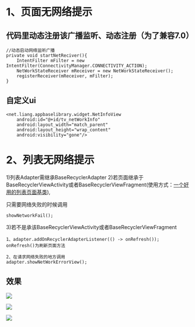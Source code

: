 # 1、页面无网络提示

## 代码里动态注册该广播监听、动态注册（为了兼容7.0）

    //动态启动网络监听广播
    private void startNetReciver(){
        IntentFilter mFilter = new IntentFilter(ConnectivityManager.CONNECTIVITY_ACTION);
        NetWorkStateReceiver mReceiver = new NetWorkStateReceiver();
        registerReceiver(mReceiver, mFilter);
    }

## 自定义ui

    <net.liang.appbaselibrary.widget.NetInfoView
        android:id="@+id/tv_netWorkInfo"
        android:layout_width="match_parent"
        android:layout_height="wrap_content"
        android:visibility="gone"/>

# 2、列表无网络提示

1)列表Adapter需继承BaseRecyclerAdapter
2)若页面继承于BaseRecyclerViewActivity或者BaseRecyclerViewFragment(使用方式：[一个好用的列表页面基类](./README_RecyclerView.md "一个好用的列表页面基类")),

只需要网络失败的时候调用
    
    showNetworkFail();

3)若不是承该BaseRecyclerViewActivity或者BaseRecyclerViewFragment

    1、adapter.addOnRecyclerAdapterListener(() -> onRefresh());
    onRefresh()为刷新页面方法
    
    2、在请求网络失败的地方调用
    adapter.showNetWorkErrorView();
    
## 效果

![](http://oeqej1j2m.bkt.clouddn.com/appbase_net1.png)

![](http://oeqej1j2m.bkt.clouddn.com/appbase_net2.png)

![](http://oeqej1j2m.bkt.clouddn.com/appbase_net3.png)